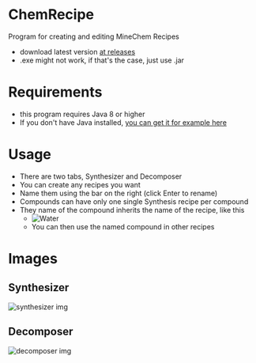 # ChemRecipe
Program for creating and editing MineChem Recipes

- download latest version [at releases](https://github.com/justADeni/ChemRecipe/releases)
- .exe might not work, if that's the case,
just use .jar

# Requirements
- this program requires Java 8 or higher
- If you don't have Java installed, [you can get it for example here](https://bell-sw.com/pages/downloads/)

# Usage
- There are two tabs, Synthesizer and Decomposer
- You can create any recipes you want
- Name them using the bar on the right (click Enter to rename)
- Compounds can have only one single Synthesis recipe per compound
- They name of the compound inherits the name of the recipe, like this
  - ![Water](https://raw.githubusercontent.com/justADeni/ChemRecipe/master/img/Water.png)
  - You can then use the named compound in other recipes

# Images

## Synthesizer
![synthesizer img](https://raw.githubusercontent.com/justADeni/ChemRecipe/master/img/synthesizer.jpg)

## Decomposer
![decomposer img](https://raw.githubusercontent.com/justADeni/ChemRecipe/master/img/decomposer.jpg)
